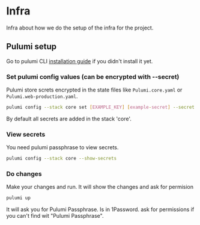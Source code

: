 # Infra

Infra about how we do the setup of the infra for the project.

## Pulumi setup

Go to pulumi CLI [installation guide](https://www.pulumi.com/docs/install/) if
you didn't install it yet.

### Set pulumi config values (can be encrypted with --secret)

Pulumi store screts encrypted in the state files like `Pulumi.core.yaml` or
`Pulumi.web-production.yaml`.

```bash
pulumi config --stack core set [EXAMPLE_KEY] [example-secret] --secret
```

By default all secrets are added in the stack 'core'.

### View secrets

You need pulumi passphrase to view secrets.

```bash
pulumi config --stack core --show-secrets
```

### Do changes

Make your changes and run. It will show the changes and ask for permision

```bash
pulumi up
```

It will ask you for Pulumi Passphrase. Is in 1Password. ask for permissions if
you can't find wit "Pulumi Passphrase".
